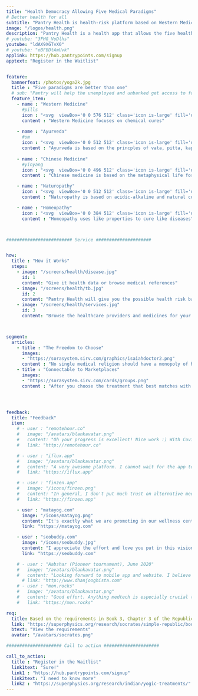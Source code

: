 ```yaml
---
title: "Health Democracy Allowing Five Medical Paradigms"
# Better health for all
subtitle: "Pantry Health is health-risk platform based on Western Medicine, Ayurveda, Chinese Medicine, Naturopathy, and Homeopathy"
image: "/logos/health.png"
description: "Pantry Health is a health app that allows the five health paradigms of Western Medicine, Ayurveda, Chinese Medicine, Naturopathy, and Homeopathy"
# youtube: "3FHG_VoDlhs"
youtube: "ldAX9XGTvX0"
# youtube: "oBFBDtAmUvk"
applink: https://hub.pantrypoints.com/signup
apptext: "Register in the Waitlist"


feature:
  bannerfeat: /photos/yoga2k.jpg
  title : "Five paradigms are better than one"
  # sub: "Pantry will help the unemployed and unbanked get access to food through their local community"
  feature_item:
    - name : "Western Medicine"
      #pills
      icon : "<svg  viewBox='0 0 576 512' class='icon is-large' fill='dimgray'><path d='M112 32C50.1 32 0 82.1 0 144v224c0 61.9 50.1 112 112 112s112-50.1 112-112V144c0-61.9-50.1-112-112-112zm48 224H64V144c0-26.5 21.5-48 48-48s48 21.5 48 48v112zm139.7-29.7c-3.5-3.5-9.4-3.1-12.3.8-45.3 62.5-40.4 150.1 15.9 206.4 56.3 56.3 143.9 61.2 206.4 15.9 4-2.9 4.3-8.8.8-12.3L299.7 226.3zm229.8-19c-56.3-56.3-143.9-61.2-206.4-15.9-4 2.9-4.3 8.8-.8 12.3l210.8 210.8c3.5 3.5 9.4 3.1 12.3-.8 45.3-62.6 40.5-150.1-15.9-206.4z'/></svg>"
      content : "Western Medicine focuses on chemical cures"
      
    - name : "Ayurveda"
      #om
      icon : "<svg  viewBox='0 0 512 512' class='icon is-large' fill='dimgray'><path d='M360.6 60.94a10.43 10.43 0 0 0 14.76 0l21.57-21.56a10.43 10.43 0 0 0 0-14.76L375.35 3.06c-4.08-4.07-10.68-4.07-14.76 0l-21.57 21.56a10.43 10.43 0 0 0 0 14.76l21.58 21.56zM412.11 192c-26.69 0-51.77 10.39-70.64 29.25l-24.25 24.25c-6.78 6.77-15.78 10.5-25.38 10.5H245c10.54-22.1 14.17-48.11 7.73-75.23-10.1-42.55-46.36-76.11-89.52-83.19-36.15-5.93-70.9 5.04-96.01 28.78-7.36 6.96-6.97 18.85 1.12 24.93l26.15 19.63c5.72 4.3 13.66 4.32 19.2-.21 8.45-6.9 19.02-10.71 30.27-10.71 26.47 0 48.01 21.53 48.01 48s-21.54 48-48.01 48h-31.9c-11.96 0-19.74 12.58-14.39 23.28l16.09 32.17c2.53 5.06 7.6 8.1 13.17 8.55h33.03c35.3 0 64.01 28.7 64.01 64s-28.71 64-64.01 64c-96.02 0-122.35-54.02-145.15-92.03-4.53-7.55-14.77-3.58-14.79 5.22C-.09 416 41.13 512 159.94 512c70.59 0 128.02-57.42 128.02-128 0-23.42-6.78-45.1-17.81-64h21.69c26.69 0 51.77-10.39 70.64-29.25l24.25-24.25c6.78-6.77 15.78-10.5 25.38-10.5 19.78 0 35.88 16.09 35.88 35.88V392c0 13.23-18.77 24-32.01 24-39.4 0-66.67-24.24-81.82-42.89-4.77-5.87-14.2-2.54-14.2 5.02V416s0 64 96.02 64c48.54 0 96.02-39.47 96.02-88V291.88c0-55.08-44.8-99.88-99.89-99.88zm42.18-124.73c-85.55 65.12-169.05 2.75-172.58.05-6.02-4.62-14.44-4.38-20.14.55-5.74 4.92-7.27 13.17-3.66 19.8 1.61 2.95 40.37 72.34 118.8 72.34 79.92 0 98.78-31.36 101.75-37.66 1.02-2.12 1.53-4.47 1.53-6.83V80c0-13.22-15.14-20.69-25.7-12.73z'/></svg>"
      content : "Ayurveda is based on the princples of vata, pitta, kapha"
      
    - name : "Chinese Medicine"
      #yinyang
      icon : "<svg  viewBox='0 0 496 512' class='icon is-large' fill='dimgray'><path d='M248 8C111.03 8 0 119.03 0 256s111.03 248 248 248 248-111.03 248-248S384.97 8 248 8zm0 376c-17.67 0-32-14.33-32-32s14.33-32 32-32 32 14.33 32 32-14.33 32-32 32zm0-128c-53.02 0-96 42.98-96 96s42.98 96 96 96c-106.04 0-192-85.96-192-192S141.96 64 248 64c53.02 0 96 42.98 96 96s-42.98 96-96 96zm0-128c-17.67 0-32 14.33-32 32s14.33 32 32 32 32-14.33 32-32-14.33-32-32-32z'/></svg>"
      content : "Chinese medicine is based on the metaphysical life force called chi"

    - name : "Naturopathy"
      icon : "<svg  viewBox='0 0 512 512' class='icon is-large' fill='dimgray'><path d='M501.54 60.91c17.22-17.22 12.51-46.25-9.27-57.14a35.696 35.696 0 0 0-37.37 3.37L251.09 160h151.37l99.08-99.09zM496 192H16c-8.84 0-16 7.16-16 16v32c0 8.84 7.16 16 16 16h16c0 80.98 50.2 150.11 121.13 178.32-12.76 16.87-21.72 36.8-24.95 58.69-1.46 9.92 6.04 18.98 16.07 18.98h223.5c10.03 0 17.53-9.06 16.07-18.98-3.22-21.89-12.18-41.82-24.95-58.69C429.8 406.11 480 336.98 480 256h16c8.84 0 16-7.16 16-16v-32c0-8.84-7.16-16-16-16z'/></svg>"
      content : "Naturopathy is based on acidic-alkaline and natural cures"

    - name : "Homeopathy"
      icon : "<svg  viewBox='0 0 384 512' class='icon is-large' fill='dimgray'><path d='M32 192h120c4.4 0 8 3.6 8 8v16c0 4.4-3.6 8-8 8H32v64h120c4.4 0 8 3.6 8 8v16c0 4.4-3.6 8-8 8H32v64h120c4.4 0 8 3.6 8 8v16c0 4.4-3.6 8-8 8H32v64c0 17.6 14.4 32 32 32h256c17.6 0 32-14.4 32-32V128H32v64zM360 0H24C10.8 0 0 10.8 0 24v48c0 13.2 10.8 24 24 24h336c13.2 0 24-10.8 24-24V24c0-13.2-10.8-24-24-24z'/></svg>"
      content : "Homeopathy uses like properties to cure like diseases"      



######################### Service #####################


how:
  title : "How it Works"
  steps:
    - image: "/screens/health/disease.jpg"
      id: 1
      content: "Give it health data or browse medical references"  
    - image: "/screens/health/tb.jpg"
      id: 2
      content: "Pantry Health will give you the possible health risk based on your data or symptoms"
    - image: "/screens/health/services.jpg"
      id: 3
      content: "Browse the healthcare providers and medicines for your health problem"



segment:
  articles:
    - title : "The Freedom to Choose"
      images:
      - "https://sorasystem.sirv.com/graphics/isaiahdoctor2.png"
      content : "No single medical religion should have a monopoly of how people can get well. Medical Superphysics combines all data to come up with possible solutions through ISAIAH"
    - title : "Connectable to Marketplaces"
      images:
      - "https://sorasystem.sirv.com/cards/groups.png"
      content : "After you choose the treatment that best matches with you, the app can refer you to third-party suppliers via Marketplaces"




feedback:
  title: "Feedback"
  item:
    # - user : "remotehour.co"
    #   image: "/avatars/blankavatar.png"
    #   content: "Oh your progress is excellent! Nice work :) With Covid-19, we came to be careful about our health. So your product will be demanded"
    #   link: "http://remotehour.co"

    # - user : "iflux.app"
    #   image: "/avatars/blankavatar.png"
    #   content: "A very awesome platform. I cannot wait for the app to be released" 
    #   link: "https://iflux.app"

    # - user : "finzen.app"
    #   image: "/icons/finzen.png"
    #   content: "In general, I don't put much trust on alternative medicine, but I think that it does have a place in our modern health system and it can be a great complement. " 
    #   link: "https://finzen.app"      

    - user : "matayog.com"
      image: "/icons/matayog.png"
      content: "It's exactly what we are promoting in our wellness center -- a holistic health system!" 
      link: "https://matayog.com"

    - user : "seobuddy.com"
      image: "/icons/seobuddy.jpg"
      content: "I appreciate the effort and love you put in this vision." 
      link: "https://seobuddy.com"

    # - user : "Aabshar (Pioneer tournament), June 2020"
    #   image: "/avatars/blankavatar.png"
    #   content: "Looking forward to mobile app and website. I believe new medicines are more advanced"
      # link: "http://www.dhanjooghista.com"
    # - user : "mon.rocks"
    #   image: "/avatars/blankavatar.png"
    #   content: "Good effort. Anything medtech is especially crucial these days" 
    #   link: "https://mon.rocks"

req:
  title: Based on the requirements in Book 3, Chapter 3 of the Republic
  link: "https://superphysics.org/research/socrates/simple-republic/book-3/chapter-3"
  btext: "View the requirements"
  avatar: "/avatars/socrates.png"

##################### Call to action #####################

call_to_action:
  title : "Register in the Waitlist"
  link1text: "Sure!"
  link1 : "https://hub.pantrypoints.com/signup"
  link2text: "I need to know more"
  link2 : "https://superphysics.org/research/indian/yogic-treatments/"
---
```


